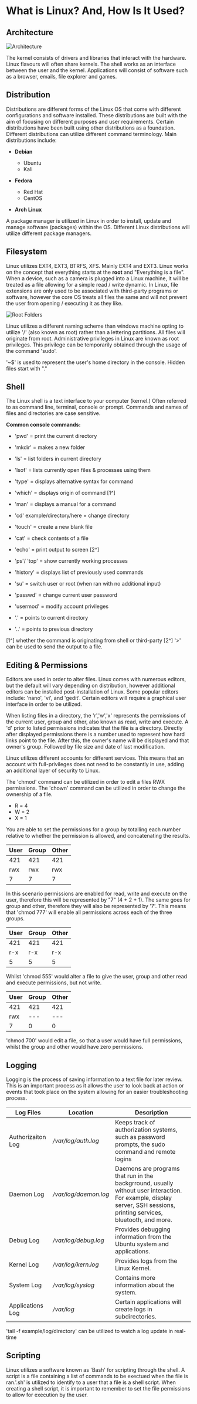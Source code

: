 # What is Linux? And, How Is It Used?

## Architecture

![Architecture](images/linuxArchitecture.png)

The kernel consists of drivers and libraries that interact with the hardware. Linux flavours will often share kernels. The shell works as an interface between the user and the kernel. Applications will consist of software such as a browser, emails, file explorer and games.

## Distribution

Distributions are different forms of the Linux OS that come with different configurations and software installed. These distributions are built with the aim of focusing on different purposes and user requirements. Certain distributions have been built using other distributions as a foundation. Different distributions can utilize different command terminology. Main distributions include:
- **Debian**
  - Ubuntu
  - Kali

- **Fedora**

  - Red Hat
  - CentOS

- **Arch Linux**

A package manager is utilized in Linux in order to install, update and manage software (packages) within the OS. Different Linux distributions will utilize different package managers.

## Filesystem

Linux utilizes EXT4, EXT3, BTRFS, XFS. Mainly EXT4 and EXT3. Linux works on the concept that everything starts at the **root** and "Everything is a file". When a device, such as a camera is plugged into a Linux machine, it will be treated as a file allowing for a simple read / write dynamic. In Linux, file extensions are only used to be associated with third-party programs or software, however the core OS treats all files the same and will not prevent the user from opening / executing it as they like.

![Root Folders](images/rootFolders.png)

Linux utilizes a different naming scheme than windows machine opting to utilize '/' (also known as root) rather than a lettering partitions. All files will originate from root. Administrative privileges in Linux are known as root privileges. This privilege can be temporarily obtained through the usage of the command 'sudo'.

'~$' is used to represent the user's home directory in the console. Hidden files start with "."

## Shell

The Linux shell is a text interface to your computer (kernel.) Often referred to as command line, terminal, console or prompt. Commands and names of files and directories are case sensitive.

**Common console commands:**
- 'pwd' = print the current directory
- 'mkdir' = makes a new folder
- 'ls' = list folders in current directory
- 'lsof' = lists currently open files & processes using them
- 'type' = displays alternative syntax for command
- 'which' = displays origin of command [1^]
- 'man' = displays a manual for a command
- 'cd' example/directory/here = change directory
- 'touch' = create a new blank file
- 'cat' = check contents of a file
- 'echo' = print output to screen [2^]
- 'ps'/ 'top' = show currently working processes
- 'history' = displays list of previously used commands
- 'su' = switch user or root (when ran with no additional input)
- 'passwd' = change current user password
- 'usermod' = modify account privileges

- '.' = points to current directory
- '..' = points to previous directory

[1^] whether the command is originating from shell or third-party
[2^] '>' can be used to send the output to a file.

## Editing & Permissions

Editors are used in order to alter files. Linux comes with numerous editors, but the default will vary depending on distribution, however additional editors can be installed post-installation of Linux. Some popular editors include: 'nano', 'vi', and 'gedit'. Certain editors will require a graphical user interface in order to be utilized.

When listing files in a directory, the 'r','w','x' represents the permissions of the current user, group and other, also known as read, write and execute. A 'd' prior to listed permissions indicates that the file is a directory. Directly after displayed permissions there is a number used to represent how hard links point to the file. After this, the owner's name will be displayed and that owner's group. Followed by file size and date of last modification.

Linux utilizes different accounts for different services. This means that an account with full-privileges does not need to be constantly in use, adding an additional layer of security to Linux.

The 'chmod' command can be utilized in order to edit a files RWX permissions. The 'chown' command can be utilized in order to change the ownership of a file.

- R = 4
- W = 2
- X = 1

You are able to set the permissions for a group by totalling each number relative to whether the permission is allowed, and concatenating the results.

| User | Group | Other |
| ---- | ----- | ----- |
| 421  | 421   | 421   |
| rwx  | rwx   | rwx   |
| 7    | 7     | 7     |

In this scenario permissions are enabled for read, write and execute on the user, therefore this will be represented by "7" (4 + 2 + 1). The same goes for group and other, therefore they will also be represented by '7'. This means that 'chmod 777' will enable all permissions across each of the three groups.

| User | Group | Other |
| ---- | ----- | ----- |
| 421  | 421   | 421   |
| r-x  | r-x   | r-x   |
| 5    | 5     | 5     |

Whilst 'chmod 555' would alter a file to give the user, group and other read and execute permissions, but not write.

| User | Group | Other |
| ---- | ----- | ----- |
| 421  | 421   | 421   |
| rwx  | ---   | ---   |
| 7    | 0     | 0     |

'chmod 700' would edit a file, so that a user would have full permissions, whilst the group and other would have zero permissions.

## Logging

Logging is the process of saving information to a text file for later review. This is an important process as it allows the user to look back at action or events that took place on the system allowing for an easier troubleshooting process.

| Log Files         | Location            | Description                                                      |
| ---------         | --------            | ---------------------------------------------------------------- |
| Authorizaiton Log | */var/log/auth.log* | Keeps track of authorization systems, such as password prompts, the sudo command and remote logins            |
| Daemon Log | */var/log/daemon.log* | Daemons are programs that run in the backgrround, usually without user interaction. For example, display server, SSH sessions, printing services, bluetooth, and more.              |
| Debug Log | */var/log/debug.log* | Provides debugging information from the Ubuntu system and applications. |
| Kernel Log | */var/log/kern.log* | Provides logs from the Linux Kernel.                                    |
| System Log | */var/log/syslog* | Contains more information about the system.                               |
| Applications Log | */var/log* | Certain applications will create logs in subdirectories.                   |

'tail -f example/log/directory' can be utilized to watch a log update in real-time

## Scripting

Linux utilizes a software known as 'Bash' for scripting through the shell. A script is a file containing a list of commands to be exectued when the file is ran.'.sh' is utilized to identify to a user that a file is a shell script. When creating a shell script, it is important to remember to set the file permissions to allow for execution by the user.
